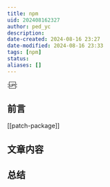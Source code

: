 ```yaml
---
title: npm
uid: 202408162327
author: ped_yc
description: 
date-created: 2024-08-16 23:27
date-modified: 2024-08-16 23:33
tags: [npm]
status: 
aliases: []
---
```


::up::

## 前言
[[patch-package]]

## 文章内容

## 总结
